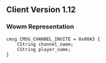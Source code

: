 ## Client Version 1.12

### Wowm Representation
```rust,ignore
cmsg CMSG_CHANNEL_INVITE = 0x00A3 {
    CString channel_name;    
    CString player_name;    
}

```
